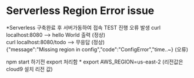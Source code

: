 # Serverless Region Error issue

*Serverless 구축완료 후 서버가동하여 접속 TEST 진행 오류 발생
curl localhost:8080 --> hello World 출력 (정상) <br>
curl localhost:8080/todo --> 무응답 (정상) </br>
{"message":"Missing region in config","code":"ConfigError","time..~} (오류) <br>
<p></p>
npm start 하기전 export 처리함
* export AWS_REGION=us-east-2 (리전값은 cloud9 설치 리전 값)
